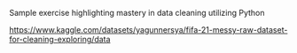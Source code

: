 Sample exercise highlighting mastery in data cleaning utilizing Python

https://www.kaggle.com/datasets/yagunnersya/fifa-21-messy-raw-dataset-for-cleaning-exploring/data
